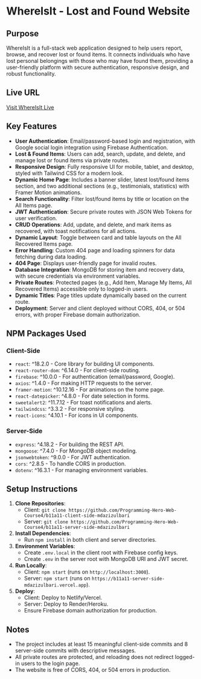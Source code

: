 # WhereIsIt - Lost and Found Website

## Purpose

WhereIsIt is a full-stack web application designed to help users report, browse, and recover lost or found items. It connects individuals who have lost personal belongings with those who may have found them, providing a user-friendly platform with secure authentication, responsive design, and robust functionality.

## Live URL

[Visit WhereIsIt Live](https://whereisit-sma.netlify.app/)

## Key Features

- **User Authentication**: Email/password-based login and registration, with Google social login integration using Firebase Authentication.
- **Lost & Found Items**: Users can add, search, update, and delete, and manage lost or found items via private routes.
- **Responsive Design**: Fully responsive UI for mobile, tablet, and desktop, styled with Tailwind CSS for a modern look.
- **Dynamic Home Page**: Includes a banner slider, latest lost/found items section, and two additional sections (e.g., testimonials, statistics) with Framer Motion animations.
- **Search Functionality**: Filter lost/found items by title or location on the All Items page.
- **JWT Authentication**: Secure private routes with JSON Web Tokens for user verification.
- **CRUD Operations**: Add, update, and delete, and mark items as recovered, with toast notifications for all actions.
- **Dynamic Layout**: Toggle between card and table layouts on the All Recovered Items page.
- **Error Handling**: Custom 404 page and loading spinners for data fetching during data loading.
- **404 Page**: Displays user-friendly page for invalid routes.
- **Database Integration**: MongoDB for storing item and recovery data, with secure credentials via environment variables.
- **Private Routes**: Protected pages (e.g., Add Item, Manage My Items, All Recovered Items) accessible only to logged-in users.
- **Dynamic Titles**: Page titles update dynamically based on the current route.
- **Deployment**: Server and client deployed without CORS, 404, or 504 errors, with proper Firebase domain authorization.

## NPM Packages Used

### Client-Side

- `react`: ^18.2.0 - Core library for building UI components.
- `react-router-dom`: ^6.14.0 - For client-side routing.
- `firebase`: ^10.0.0 - For authentication (email/password, Google).
- `axios`: ^1.4.0 - For making HTTP requests to the server.
- `framer-motion`: ^10.12.16 - For animations on the home page.
- `react-datepicker`: ^4.8.0 - For date selection in forms.
- `sweetalert2`: ^11.7.12 - For toast notifications and alerts.
- `tailwindcss`: ^3.3.2 - For responsive styling.
- `react-icons`: ^4.10.1 - For icons in UI components.

### Server-Side

- `express`: ^4.18.2 - For building the REST API.
- `mongoose`: ^7.4.0 - For MongoDB object modeling.
- `jsonwebtoken`: ^9.0.0 - For JWT authentication.
- `cors`: ^2.8.5 - To handle CORS in production.
- `dotenv`: ^16.3.1 - For managing environment variables.

## Setup Instructions

1. **Clone Repositories**:
   - Client: `git clone https://github.com/Programming-Hero-Web-Course4/b11a11-client-side-mdazizulbari`
   - Server: `git clone https://github.com/Programming-Hero-Web-Course4/b11a11-server-side-mdazizulbari`
2. **Install Dependencies**:
   - Run `npm install` in both client and server directories.
3. **Environment Variables**:
   - Create `.env.local` in the client root with Firebase config keys.
   - Create `.env` in the server root with MongoDB URI and JWT secret.
4. **Run Locally**:
   - Client: `npm start` (runs on `http://localhost:3000`).
   - Server: `npm start` (runs on `https://b11a11-server-side-mdazizulbari.vercel.app`).
5. **Deploy**:
   - Client: Deploy to Netlify/Vercel.
   - Server: Deploy to Render/Heroku.
   - Ensure Firebase domain authorization for production.

## Notes

- The project includes at least 15 meaningful client-side commits and 8 server-side commits with descriptive messages.
- All private routes are protected, and reloading does not redirect logged-in users to the login page.
- The website is free of CORS, 404, or 504 errors in production.
